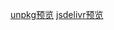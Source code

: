 [unpkg预览](https://unpkg.zhimg.com/gahotx-cdn@latest/) [jsdelivr预览](https://cdn.jsdelivr.net/npm/gahotx-cdn/)